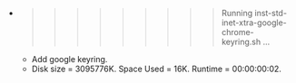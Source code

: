 * >>>>>>>>> Running inst-std-inet-xtra-google-chrome-keyring.sh ...
  * Add google keyring.
  * Disk size = 3095776K. Space Used = 16K. Runtime = 00:00:00:02.

